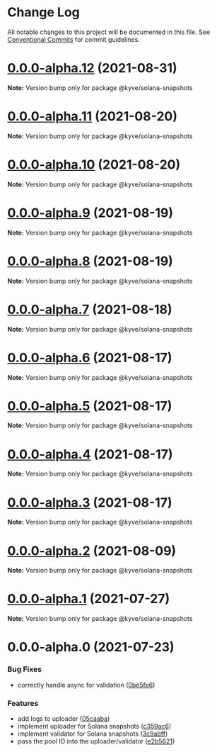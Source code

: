 # Change Log

All notable changes to this project will be documented in this file.
See [Conventional Commits](https://conventionalcommits.org) for commit guidelines.

# [0.0.0-alpha.12](https://github.com/KYVENetwork/kyve/compare/@kyve/solana-snapshots@0.0.0-alpha.11...@kyve/solana-snapshots@0.0.0-alpha.12) (2021-08-31)

**Note:** Version bump only for package @kyve/solana-snapshots





# [0.0.0-alpha.11](https://github.com/KYVENetwork/kyve/compare/@kyve/solana-snapshots@0.0.0-alpha.10...@kyve/solana-snapshots@0.0.0-alpha.11) (2021-08-20)

**Note:** Version bump only for package @kyve/solana-snapshots





# [0.0.0-alpha.10](https://github.com/KYVENetwork/kyve/compare/@kyve/solana-snapshots@0.0.0-alpha.9...@kyve/solana-snapshots@0.0.0-alpha.10) (2021-08-20)

**Note:** Version bump only for package @kyve/solana-snapshots





# [0.0.0-alpha.9](https://github.com/KYVENetwork/kyve/compare/@kyve/solana-snapshots@0.0.0-alpha.8...@kyve/solana-snapshots@0.0.0-alpha.9) (2021-08-19)

**Note:** Version bump only for package @kyve/solana-snapshots





# [0.0.0-alpha.8](https://github.com/KYVENetwork/kyve/compare/@kyve/solana-snapshots@0.0.0-alpha.7...@kyve/solana-snapshots@0.0.0-alpha.8) (2021-08-19)

**Note:** Version bump only for package @kyve/solana-snapshots





# [0.0.0-alpha.7](https://github.com/KYVENetwork/kyve/compare/@kyve/solana-snapshots@0.0.0-alpha.6...@kyve/solana-snapshots@0.0.0-alpha.7) (2021-08-18)

**Note:** Version bump only for package @kyve/solana-snapshots





# [0.0.0-alpha.6](https://github.com/KYVENetwork/kyve/compare/@kyve/solana-snapshots@0.0.0-alpha.5...@kyve/solana-snapshots@0.0.0-alpha.6) (2021-08-17)

**Note:** Version bump only for package @kyve/solana-snapshots





# [0.0.0-alpha.5](https://github.com/KYVENetwork/kyve/compare/@kyve/solana-snapshots@0.0.0-alpha.4...@kyve/solana-snapshots@0.0.0-alpha.5) (2021-08-17)

**Note:** Version bump only for package @kyve/solana-snapshots





# [0.0.0-alpha.4](https://github.com/KYVENetwork/kyve/compare/@kyve/solana-snapshots@0.0.0-alpha.3...@kyve/solana-snapshots@0.0.0-alpha.4) (2021-08-17)

**Note:** Version bump only for package @kyve/solana-snapshots





# [0.0.0-alpha.3](https://github.com/KYVENetwork/kyve/compare/@kyve/solana-snapshots@0.0.0-alpha.2...@kyve/solana-snapshots@0.0.0-alpha.3) (2021-08-17)

**Note:** Version bump only for package @kyve/solana-snapshots





# [0.0.0-alpha.2](https://github.com/KYVENetwork/kyve/tree/master/integrations/solana-snapshots/compare/@kyve/solana-snapshots@0.0.0-alpha.1...@kyve/solana-snapshots@0.0.0-alpha.2) (2021-08-09)

**Note:** Version bump only for package @kyve/solana-snapshots





# [0.0.0-alpha.1](https://github.com/KYVENetwork/kyve/tree/master/integrations/solana-snapshots/compare/@kyve/solana-snapshots@0.0.0-alpha.0...@kyve/solana-snapshots@0.0.0-alpha.1) (2021-07-27)

**Note:** Version bump only for package @kyve/solana-snapshots





# 0.0.0-alpha.0 (2021-07-23)


### Bug Fixes

* correctly handle async for validation ([0be5fe6](https://github.com/KYVENetwork/kyve/tree/master/integrations/solana-snapshots/commit/0be5fe65d0b5df7761459687a2c9da19d0df221b))


### Features

* add logs to uploader ([05caaba](https://github.com/KYVENetwork/kyve/tree/master/integrations/solana-snapshots/commit/05caaba4227ec17f5ef1315b67aa9fe9cafd3bf2))
* implement uploader for Solana snapshots ([c359ac6](https://github.com/KYVENetwork/kyve/tree/master/integrations/solana-snapshots/commit/c359ac6451b35033c7bd91ee3a949cd2b1d054e8))
* implement validator for Solana snapshots ([3c9abff](https://github.com/KYVENetwork/kyve/tree/master/integrations/solana-snapshots/commit/3c9abff9c642a7e75b57fc9a4488e5a0225b23f5))
* pass the pool ID into the uploader/validator ([e2b5621](https://github.com/KYVENetwork/kyve/tree/master/integrations/solana-snapshots/commit/e2b5621f37cc58ea6727ce99d473e4f6dffa933e))
